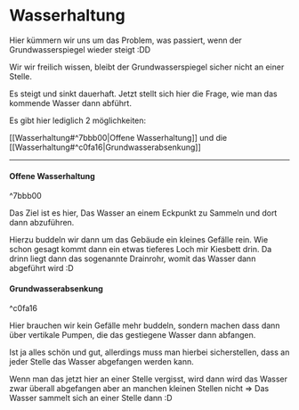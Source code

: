 # Wasserhaltung

Hier kümmern wir uns um das Problem, was passiert, wenn der Grundwasserspiegel wieder steigt :DD

Wir wir freilich wissen, bleibt der Grundwasserspiegel sicher nicht an einer Stelle.

Es steigt und sinkt dauerhaft. Jetzt stellt sich hier die Frage, wie man das kommende Wasser dann abführt.

Es gibt hier lediglich 2 möglichkeiten:

[[Wasserhaltung#^7bbb00|Offene Wasserhaltung]] und die [[Wasserhaltung#^c0fa16|Grundwasserabsenkung]]

---

#### Offene Wasserhaltung

^7bbb00

Das Ziel ist es hier, Das Wasser an einem Eckpunkt zu Sammeln und dort dann abzuführen.

Hierzu buddeln wir dann um das Gebäude ein kleines Gefälle rein. Wie schon gesagt kommt dann ein etwas tieferes Loch mir Kiesbett drin. Da drinn liegt dann das sogenannte Drainrohr, womit das Wasser dann abgeführt wird :D


#### Grundwasserabsenkung

^c0fa16

Hier brauchen wir kein Gefälle mehr buddeln, sondern machen dass dann über vertikale Pumpen, die das gestiegene Wasser dann abfangen.

Ist ja alles schön und gut, allerdings muss man hierbei sicherstellen, dass an jeder Stelle das Wasser abgefangen werden kann. 

Wenn man das jetzt hier an einer Stelle vergisst, wird dann wird das Wasser zwar überall abgefangen aber an manchen kleinen Stellen nicht => Das Wasser sammelt sich an einer Stelle dann :D



 